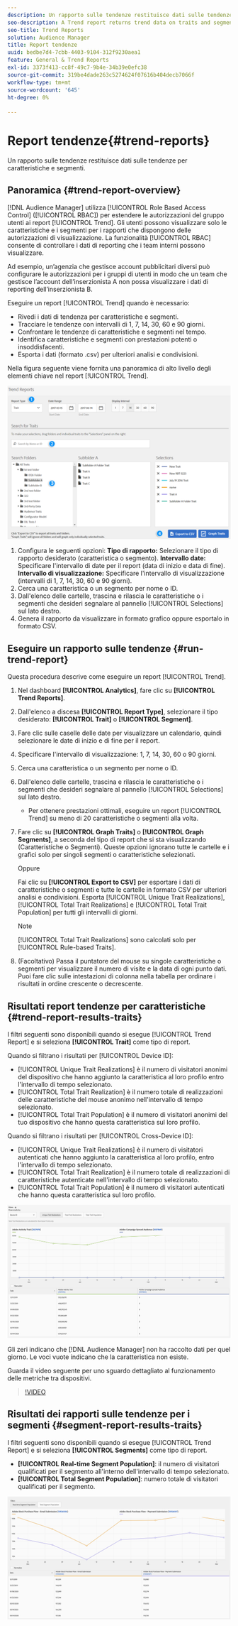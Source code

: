 ```yaml
---
description: Un rapporto sulle tendenze restituisce dati sulle tendenze per caratteristiche e segmenti.
seo-description: A Trend report returns trend data on traits and segments.
seo-title: Trend Reports
solution: Audience Manager
title: Report tendenze
uuid: bedbe7d4-7cbb-4403-9104-312f9230aea1
feature: General & Trend Reports
exl-id: 3373f413-cc8f-49c7-9b4e-34b39e0efc38
source-git-commit: 319be4dade263c5274624f07616b404decb7066f
workflow-type: tm+mt
source-wordcount: '645'
ht-degree: 0%

---
```


# Report tendenze{#trend-reports}

Un rapporto sulle tendenze restituisce dati sulle tendenze per caratteristiche e segmenti.

## Panoramica {#trend-report-overview}

<!-- 

c_trend_reports.xml

 -->

[!DNL Audience Manager] utilizza [!UICONTROL Role Based Access Control] ([!UICONTROL RBAC]) per estendere le autorizzazioni del gruppo utenti ai report [!UICONTROL Trend]. Gli utenti possono visualizzare solo le caratteristiche e i segmenti per i rapporti che dispongono delle autorizzazioni di visualizzazione. La funzionalità [!UICONTROL RBAC] consente di controllare i dati di reporting che i team interni possono visualizzare.

Ad esempio, un’agenzia che gestisce account pubblicitari diversi può configurare le autorizzazioni per i gruppi di utenti in modo che un team che gestisce l’account dell’inserzionista A non possa visualizzare i dati di reporting dell’inserzionista B.

Eseguire un report [!UICONTROL Trend] quando è necessario:

* Rivedi i dati di tendenza per caratteristiche e segmenti.
* Tracciare le tendenze con intervalli di 1, 7, 14, 30, 60 e 90 giorni.
* Confrontare le tendenze di caratteristiche e segmenti nel tempo.
* Identifica caratteristiche e segmenti con prestazioni potenti o insoddisfacenti.
* Esporta i dati (formato .csv) per ulteriori analisi e condivisioni.

Nella figura seguente viene fornita una panoramica di alto livello degli elementi chiave nel report [!UICONTROL Trend].

![](assets/trend_reports.png)

1. Configura le seguenti opzioni:
   **Tipo di rapporto:** Selezionare il tipo di rapporto desiderato (caratteristica o segmento).
   **Intervallo date:** Specificare l&#39;intervallo di date per il report (data di inizio e data di fine).
   **Intervallo di visualizzazione:** Specificare l&#39;intervallo di visualizzazione (intervalli di 1, 7, 14, 30, 60 e 90 giorni).
1. Cerca una caratteristica o un segmento per nome o ID.
1. Dall&#39;elenco delle cartelle, trascina e rilascia le caratteristiche o i segmenti che desideri segnalare al pannello [!UICONTROL Selections] sul lato destro.
1. Genera il rapporto da visualizzare in formato grafico oppure esportalo in formato CSV.

## Eseguire un rapporto sulle tendenze {#run-trend-report}

Questa procedura descrive come eseguire un report [!UICONTROL Trend].

<!-- 

t_working_with_trend_reports.xml

 -->

1. Nel dashboard **[!UICONTROL Analytics]**, fare clic su **[!UICONTROL Trend Reports]**.
1. Dall&#39;elenco a discesa **[!UICONTROL Report Type]**, selezionare il tipo desiderato: **[!UICONTROL Trait]** o **[!UICONTROL Segment]**.
1. Fare clic sulle caselle delle date per visualizzare un calendario, quindi selezionare le date di inizio e di fine per il report.
1. Specificare l&#39;intervallo di visualizzazione: 1, 7, 14, 30, 60 o 90 giorni.
1. Cerca una caratteristica o un segmento per nome o ID.
1. Dall&#39;elenco delle cartelle, trascina e rilascia le caratteristiche o i segmenti che desideri segnalare al pannello [!UICONTROL Selections] sul lato destro.
   * Per ottenere prestazioni ottimali, eseguire un report [!UICONTROL Trend] su meno di 20 caratteristiche o segmenti alla volta.
1. Fare clic su **[!UICONTROL Graph Traits]** o **[!UICONTROL Graph Segments]**, a seconda del tipo di report che si sta visualizzando (Caratteristiche o Segmenti). Queste opzioni ignorano tutte le cartelle e i grafici solo per singoli segmenti o caratteristiche selezionati.

   Oppure

   Fai clic su **[!UICONTROL Export to CSV]** per esportare i dati di caratteristiche o segmenti e tutte le cartelle in formato CSV per ulteriori analisi e condivisioni. Esporta [!UICONTROL Unique Trait Realizations], [!UICONTROL Total Trait Realizations] e [!UICONTROL Total Trait Population] per tutti gli intervalli di giorni.

   >[!NOTE]
   >
   >[!UICONTROL Total Trait Realizations] sono calcolati solo per [!UICONTROL Rule-based Traits].

1. (Facoltativo) Passa il puntatore del mouse su singole caratteristiche o segmenti per visualizzare il numero di visite e la data di ogni punto dati. Puoi fare clic sulle intestazioni di colonna nella tabella per ordinare i risultati in ordine crescente o decrescente.

## Risultati report tendenze per caratteristiche {#trend-report-results-traits}

I filtri seguenti sono disponibili quando si esegue [!UICONTROL Trend Report] e si seleziona **[!UICONTROL Trait]** come tipo di report.

Quando si filtrano i risultati per [!UICONTROL Device ID]:

* [!UICONTROL Unique Trait Realizations] è il numero di visitatori anonimi del dispositivo che hanno aggiunto la caratteristica al loro profilo entro l&#39;intervallo di tempo selezionato.
* [!UICONTROL Total Trait Realization] è il numero totale di realizzazioni delle caratteristiche del mouse anonimo nell&#39;intervallo di tempo selezionato.
* [!UICONTROL Total Trait Population] è il numero di visitatori anonimi del tuo dispositivo che hanno questa caratteristica sul loro profilo.

Quando si filtrano i risultati per [!UICONTROL Cross-Device ID]:

* [!UICONTROL Unique Trait Realizations] è il numero di visitatori autenticati che hanno aggiunto la caratteristica al loro profilo, entro l&#39;intervallo di tempo selezionato.
* [!UICONTROL Total Trait Realization] è il numero totale di realizzazioni di caratteristiche autenticate nell&#39;intervallo di tempo selezionato.
* [!UICONTROL Total Trait Population] è il numero di visitatori autenticati che hanno questa caratteristica sul loro profilo.

![trend-report-traits](assets/trend-report-traits.png)

Gli zeri indicano che [!DNL Audience Manager] non ha raccolto dati per quel giorno. Le voci vuote indicano che la caratteristica non esiste.

Guarda il video seguente per uno sguardo dettagliato al funzionamento delle metriche tra dispositivi.

>[!VIDEO](https://experienceleague.adobe.com/docs/audience-manager-learn/tutorials/build-and-manage-audiences/profile-merge/understanding-cross-device-metrics-in-audience-manager.html?lang=it)

## Risultati dei rapporti sulle tendenze per i segmenti {#segment-report-results-traits}

I filtri seguenti sono disponibili quando si esegue [!UICONTROL Trend Report] e si seleziona **[!UICONTROL Segments]** come tipo di report.

* **[!UICONTROL Real-time Segment Population]**: il numero di visitatori qualificati per il segmento all&#39;interno dell&#39;intervallo di tempo selezionato.
* **[!UICONTROL Total Segment Population]**: numero totale di visitatori qualificati per il segmento.

![trend-report-segments](assets/trend-report-segments.png)
